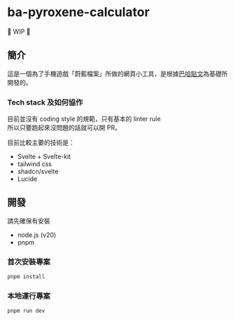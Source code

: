 # ba-pyroxene-calculator 
🚧 WIP 🚧  

## 簡介

這是一個為了手機遊戲「蔚藍檔案」所做的網頁小工具，是根據[巴哈貼文](https://forum.gamer.com.tw/C.php?bsn=38898&snA=4506)為基礎所開發的。

### Tech stack 及如何協作

目前並沒有 coding style 的規範，只有基本的 linter rule  
所以只要跑起來沒問題的話就可以開 PR。

目前比較主要的技術是：

- Svelte + Svelte-kit
- tailwind css
- shadcn/svelte
- Lucide

## 開發

請先確保有安裝

- node.js (v20)
- pnpm

### 首次安裝專案

```bash
pnpm install
```

### 本地運行專案

```bash
pnpm run dev
```
